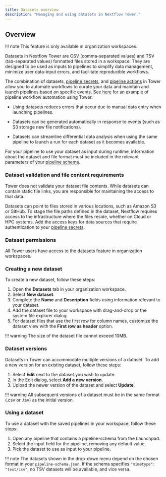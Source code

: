 ```yaml
---
title: Datasets overview
description: "Managing and using datasets in Nextflow Tower."
---
```


## Overview

!!! note
    This feature is only available in organization workspaces.

Datasets in Nextflow Tower are CSV (comma-separated values) and TSV (tab-separated values) formatted files stored in a workspace. They are designed to be used as inputs to pipelines to simplify data management, minimize user data-input errors, and facilitate reproducible workflows.

The combination of datasets, [pipeline secrets](../secrets/overview.md), and [pipeline actions](../pipeline-actions/overview.md) in Tower allow you to automate workflows to curate your data and maintain and launch pipelines based on specific events. See [here](https://seqera.io/blog/workflow-automation/) for an example of pipeline workflow automation using Tower.

- Using datasets reduces errors that occur due to manual data entry when launching pipelines.

- Datasets can be generated automatically in response to events (such as S3 storage new file notifications).

- Datasets can streamline differential data analysis when using the same pipeline to launch a run for each dataset as it becomes available.

For your pipeline to use your dataset as input during runtime, information about the dataset and file format must be included in the relevant parameters of your [pipeline schema](../pipeline-schema/overview.md).

### Dataset validation and file content requirements

Tower does not validate your dataset file contents. While datasets can contain static file links, you are responsible for maintaining the access to that data.

Datasets can point to files stored in various locations, such as Amazon S3 or GitHub. To stage the file paths defined in the dataset, Nextflow requires access to the infrastructure where the files reside, whether on Cloud or HPC systems. Add the access keys for data sources that require authentication to your [pipeline secrets](../secrets/overview.md).

### Dataset permissions

All Tower users have access to the datasets feature in organization workspaces.

### Creating a new dataset

To create a new dataset, follow these steps:

1. Open the **Datasets** tab in your organization workspace.
2. Select **New dataset**.
3. Complete the **Name** and **Description** fields using information relevant to your dataset.
4. Add the dataset file to your workspace with drag-and-drop or the system file explorer dialog.
5. For dataset files that use the first row for column names, customize the dataset view with the **First row as header** option.

!!! warning
    The size of the dataset file cannot exceed 10MB.

### Dataset versions

Datasets in Tower can accommodate multiple versions of a dataset. To add a new version for an existing dataset, follow these steps:

1. Select **Edit** next to the dataset you wish to update.
2. In the Edit dialog, select **Add a new version**.
3. Upload the newer version of the dataset and select **Update**.

!!! warning
    All subsequent versions of a dataset must be in the same format (.csv or .tsv) as the initial version.

### Using a dataset

To use a dataset with the saved pipelines in your workspace, follow these steps:

1. Open any pipeline that contains a pipeline-schema from the Launchpad.
2. Select the input field for the pipeline, removing any default value.
3. Pick the dataset to use as input to your pipeline.

!!! note
    The datasets shown in the drop-down menu depend on the chosen format in your `pipeline-schema.json`. If the schema specifies `"mimetype": "text/csv"`, no TSV datasets will be available, and vice versa.
